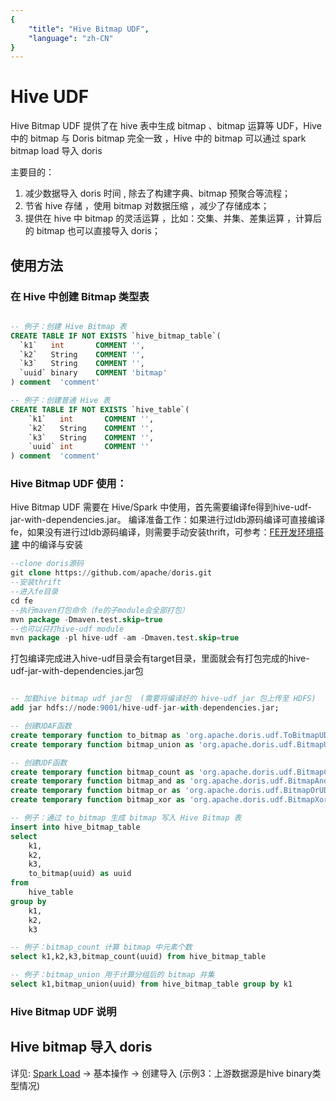 ```yaml
---
{
    "title": "Hive Bitmap UDF",
    "language": "zh-CN"
}
---
```


<!-- 
Licensed to the Apache Software Foundation (ASF) under one
or more contributor license agreements.  See the NOTICE file
distributed with this work for additional information
regarding copyright ownership.  The ASF licenses this file
to you under the Apache License, Version 2.0 (the
"License"); you may not use this file except in compliance
with the License.  You may obtain a copy of the License at

  http://www.apache.org/licenses/LICENSE-2.0

Unless required by applicable law or agreed to in writing,
software distributed under the License is distributed on an
"AS IS" BASIS, WITHOUT WARRANTIES OR CONDITIONS OF ANY
KIND, either express or implied.  See the License for the
specific language governing permissions and limitations
under the License.
-->

# Hive UDF

 Hive Bitmap UDF 提供了在 hive 表中生成 bitmap 、bitmap 运算等 UDF，Hive 中的 bitmap 与 Doris bitmap 完全一致 ，Hive 中的 bitmap 可以通过 spark bitmap load 导入 doris

 主要目的：
  1. 减少数据导入 doris 时间 , 除去了构建字典、bitmap 预聚合等流程；
  2. 节省 hive 存储 ，使用 bitmap 对数据压缩 ，减少了存储成本；
  3. 提供在 hive 中 bitmap 的灵活运算 ，比如：交集、并集、差集运算 ，计算后的 bitmap 也可以直接导入 doris；

## 使用方法

### 在 Hive 中创建 Bitmap 类型表

```sql

-- 例子：创建 Hive Bitmap 表
CREATE TABLE IF NOT EXISTS `hive_bitmap_table`(
  `k1`   int       COMMENT '',
  `k2`   String    COMMENT '',
  `k3`   String    COMMENT '',
  `uuid` binary    COMMENT 'bitmap'
) comment  'comment'

-- 例子：创建普通 Hive 表
CREATE TABLE IF NOT EXISTS `hive_table`(
    `k1`   int       COMMENT '',
    `k2`   String    COMMENT '',
    `k3`   String    COMMENT '',
    `uuid` int       COMMENT ''
) comment  'comment'
```

### Hive Bitmap UDF 使用：

Hive Bitmap UDF 需要在 Hive/Spark 中使用，首先需要编译fe得到hive-udf-jar-with-dependencies.jar。
编译准备工作：如果进行过ldb源码编译可直接编译fe，如果没有进行过ldb源码编译，则需要手动安装thrift，可参考：[FE开发环境搭建](/community/developer-guide/fe-idea-dev) 中的编译与安装

```sql
--clone doris源码
git clone https://github.com/apache/doris.git
--安装thrift
--进入fe目录
cd fe
--执行maven打包命令（fe的子module会全部打包）
mvn package -Dmaven.test.skip=true
--也可以只打hive-udf module
mvn package -pl hive-udf -am -Dmaven.test.skip=true
```
打包编译完成进入hive-udf目录会有target目录，里面就会有打包完成的hive-udf-jar-with-dependencies.jar包

```sql

-- 加载hive bitmap udf jar包  (需要将编译好的 hive-udf jar 包上传至 HDFS)
add jar hdfs://node:9001/hive-udf-jar-with-dependencies.jar;

-- 创建UDAF函数
create temporary function to_bitmap as 'org.apache.doris.udf.ToBitmapUDAF' USING JAR 'hdfs://node:9001/hive-udf-jar-with-dependencies.jar';
create temporary function bitmap_union as 'org.apache.doris.udf.BitmapUnionUDAF' USING JAR 'hdfs://node:9001/hive-udf-jar-with-dependencies.jar';

-- 创建UDF函数
create temporary function bitmap_count as 'org.apache.doris.udf.BitmapCountUDF' USING JAR 'hdfs://node:9001/hive-udf-jar-with-dependencies.jar';
create temporary function bitmap_and as 'org.apache.doris.udf.BitmapAndUDF' USING JAR 'hdfs://node:9001/hive-udf-jar-with-dependencies.jar';
create temporary function bitmap_or as 'org.apache.doris.udf.BitmapOrUDF' USING JAR 'hdfs://node:9001/hive-udf-jar-with-dependencies.jar';
create temporary function bitmap_xor as 'org.apache.doris.udf.BitmapXorUDF' USING JAR 'hdfs://node:9001/hive-udf-jar-with-dependencies.jar';

-- 例子：通过 to_bitmap 生成 bitmap 写入 Hive Bitmap 表
insert into hive_bitmap_table
select 
    k1,
    k2,
    k3,
    to_bitmap(uuid) as uuid
from 
    hive_table
group by 
    k1,
    k2,
    k3

-- 例子：bitmap_count 计算 bitmap 中元素个数
select k1,k2,k3,bitmap_count(uuid) from hive_bitmap_table

-- 例子：bitmap_union 用于计算分组后的 bitmap 并集
select k1,bitmap_union(uuid) from hive_bitmap_table group by k1

```

###  Hive Bitmap UDF  说明

## Hive bitmap 导入 doris

 详见: [Spark Load](../../../data-operate/import/import-way/spark-load-manual) -> 基本操作  -> 创建导入 (示例3：上游数据源是hive binary类型情况)
